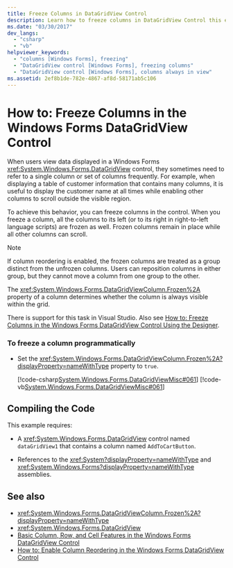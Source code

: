 ```yaml
---
title: Freeze Columns in DataGridView Control
description: Learn how to freeze columns in DataGridView Control this enables you to display the customer name or other data at all times while other columns scroll.
ms.date: "03/30/2017"
dev_langs: 
  - "csharp"
  - "vb"
helpviewer_keywords: 
  - "columns [Windows Forms], freezing"
  - "DataGridView control [Windows Forms], freezing columns"
  - "DataGridView control [Windows Forms], columns always in view"
ms.assetid: 2ef8b1de-782e-4867-af8d-58171ab5c106
---
```

# How to: Freeze Columns in the Windows Forms DataGridView Control
When users view data displayed in a Windows Forms <xref:System.Windows.Forms.DataGridView> control, they sometimes need to refer to a single column or set of columns frequently. For example, when displaying a table of customer information that contains many columns, it is useful to display the customer name at all times while enabling other columns to scroll outside the visible region.  
  
 To achieve this behavior, you can freeze columns in the control. When you freeze a column, all the columns to its left (or to its right in right-to-left language scripts) are frozen as well. Frozen columns remain in place while all other columns can scroll.  
  
> [!NOTE]
> If column reordering is enabled, the frozen columns are treated as a group distinct from the unfrozen columns. Users can reposition columns in either group, but they cannot move a column from one group to the other.  
  
 The <xref:System.Windows.Forms.DataGridViewColumn.Frozen%2A> property of a column determines whether the column is always visible within the grid.  
  
 There is support for this task in Visual Studio.  Also see [How to: Freeze Columns in the Windows Forms DataGridView Control Using the Designer](freeze-columns-in-the-datagrid-using-the-designer.md).  
  
### To freeze a column programmatically  
  
- Set the <xref:System.Windows.Forms.DataGridViewColumn.Frozen%2A?displayProperty=nameWithType> property to `true`.  
  
     [!code-csharp[System.Windows.Forms.DataGridViewMisc#061](~/samples/snippets/csharp/VS_Snippets_Winforms/System.Windows.Forms.DataGridViewMisc/CS/datagridviewmisc.cs#061)]
     [!code-vb[System.Windows.Forms.DataGridViewMisc#061](~/samples/snippets/visualbasic/VS_Snippets_Winforms/System.Windows.Forms.DataGridViewMisc/VB/datagridviewmisc.vb#061)]  
  
## Compiling the Code  
 This example requires:  
  
- A <xref:System.Windows.Forms.DataGridView> control named `dataGridView1` that contains a column named `AddToCartButton`.  
  
- References to the <xref:System?displayProperty=nameWithType> and <xref:System.Windows.Forms?displayProperty=nameWithType> assemblies.  
  
## See also

- <xref:System.Windows.Forms.DataGridViewColumn.Frozen%2A?displayProperty=nameWithType>
- <xref:System.Windows.Forms.DataGridView>
- [Basic Column, Row, and Cell Features in the Windows Forms DataGridView Control](basic-column-row-and-cell-features-wf-datagridview-control.md)
- [How to: Enable Column Reordering in the Windows Forms DataGridView Control](how-to-enable-column-reordering-in-the-windows-forms-datagridview-control.md)
